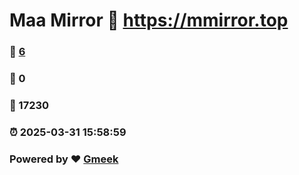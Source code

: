 # Maa Mirror :link: https://mmirror.top 
### :page_facing_up: [6](https://mmirror.top/tag.html) 
### :speech_balloon: 0 
### :hibiscus: 17230 
### :alarm_clock: 2025-03-31 15:58:59 
### Powered by :heart: [Gmeek](https://github.com/Meekdai/Gmeek)
